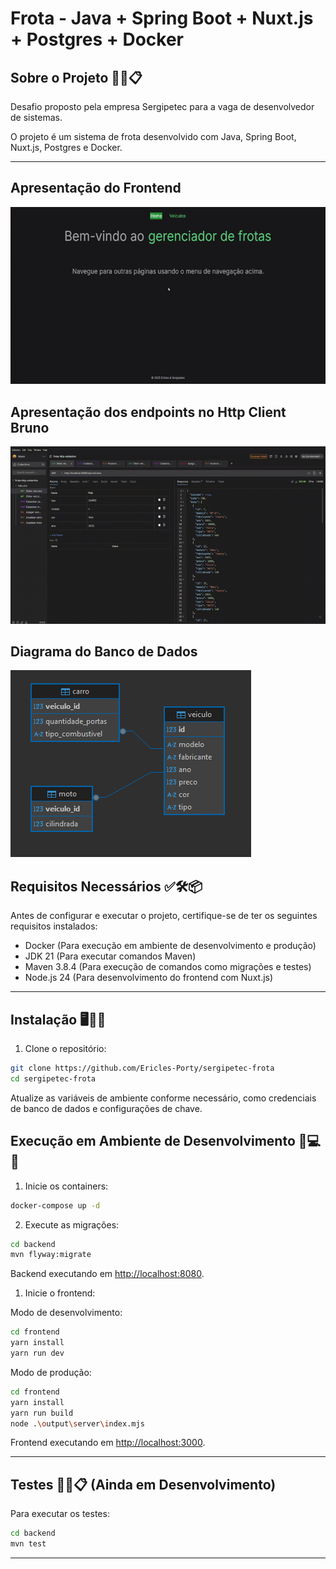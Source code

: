
# Frota - Java + Spring Boot + Nuxt.js + Postgres + Docker

## Sobre o Projeto 🎯✨📋

Desafio proposto pela empresa Sergipetec para a vaga de desenvolvedor de sistemas.

O projeto é um sistema de frota desenvolvido com Java, Spring Boot, Nuxt.js, Postgres e Docker.

---

## Apresentação do Frontend
![Apresentação do Frontend](docs/frontend.gif)

## Apresentação dos endpoints no Http Client Bruno 
![Apresentação dos endpoints no Http Client Bruno](docs/bruno.gif) 

## Diagrama do Banco de Dados
![Diagrama do Banco de Dados](docs/diagrama.png)

## Requisitos Necessários ✅🛠️📦

Antes de configurar e executar o projeto, certifique-se de ter os seguintes requisitos instalados:

 - Docker (Para execução em ambiente de desenvolvimento e produção)
 - JDK 21 (Para executar comandos Maven)
 - Maven 3.8.4 (Para execução de comandos como migrações e testes)
 - Node.js 24 (Para desenvolvimento do frontend com Nuxt.js)

---

## Instalação 🖥️🔧📂

1. Clone o repositório:

```bash 
git clone https://github.com/Ericles-Porty/sergipetec-frota
cd sergipetec-frota
```

Atualize as variáveis de ambiente conforme necessário, como credenciais de banco de dados e configurações de chave.

## Execução em Ambiente de Desenvolvimento 🚀💻🔄

1. Inicie os containers:

```bash
docker-compose up -d
```

2. Execute as migrações:

```bash
cd backend
mvn flyway:migrate
```

Backend executando em [http://localhost:8080](http://localhost:8080).


1. Inicie o frontend:

Modo de desenvolvimento:
```bash
cd frontend
yarn install
yarn run dev
```

Modo de produção:
```bash
cd frontend
yarn install
yarn run build
node .\output\server\index.mjs
```

Frontend executando em [http://localhost:3000](http://localhost:3000).

---


## Testes 🧪✅📋 (Ainda em Desenvolvimento)

Para executar os testes:
```bash
cd backend
mvn test
```

--- 
